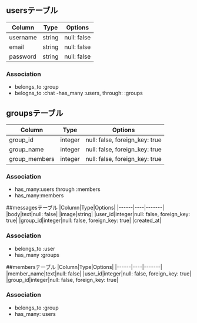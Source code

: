 ## usersテーブル
|Column|Type|Options|
|------|----|-------|
|username|string|null: false|
|email|string|null: false|
|password|string|null: false|
### Association
- belongs_to :group
- belogns_to :chat
-has_many :users, through: :groups

## groupsテーブル
|Column|Type|Options|
|------|----|-------|
|group_id|integer|null: false, foreign_key: true|
|group_name|integer|null: false, foreign_key: true|
|group_members|integer|null: false, foreign_key: true|
### Association
- has_many:users through :members
- has_many:members

##messagesテーブル
|Column|Type|Options|
|------|----|-------|
|body|text|null: false|
|image|string|
|user_id|integer|null: false, foreign_key: true|
|group_id|integer|null: false, foreign_key: true|
|created_at|
### Association
- belongs_to :user
- has_many :groups

##membersテーブル
|Column|Type|Options|
|------|----|-------|
|member_name|text|null: false|
|user_id|integer|null: false, foreign_key: true|
|group_id|integer|null: false, foreign_key: true|
### Association
- belongs_to :group
- has_many: users



